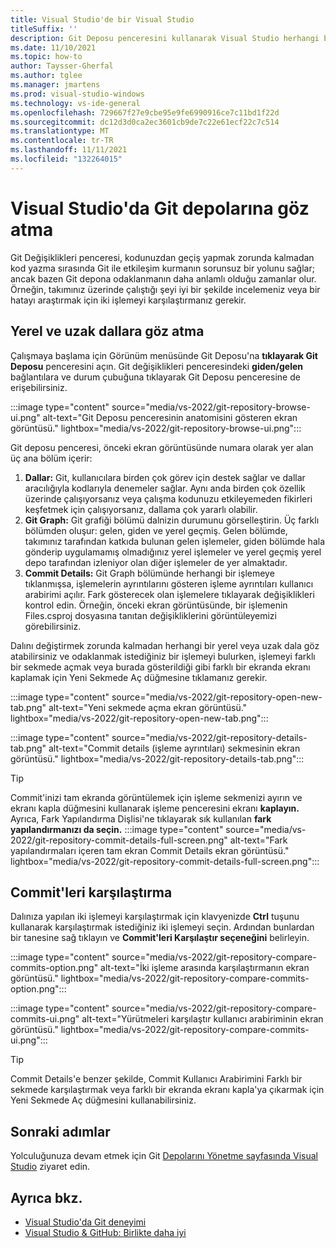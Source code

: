 ```yaml
---
title: Visual Studio'de bir Visual Studio
titleSuffix: ''
description: Git Deposu penceresini kullanarak Visual Studio herhangi bir Git deposuna göz atma.
ms.date: 11/10/2021
ms.topic: how-to
author: Taysser-Gherfal
ms.author: tglee
ms.manager: jmartens
ms.prod: visual-studio-windows
ms.technology: vs-ide-general
ms.openlocfilehash: 729667f27e9cbe95e9fe6990916ce7c11bd1f22d
ms.sourcegitcommit: dc12d3d0ca2ec3601cb9de7c22e61ecf22c7c514
ms.translationtype: MT
ms.contentlocale: tr-TR
ms.lasthandoff: 11/11/2021
ms.locfileid: "132264015"
---
```

# <a name="browse-git-repositories-in-visual-studio"></a>Visual Studio'da Git depolarına göz atma

Git Değişiklikleri penceresi, kodunuzdan geçiş yapmak zorunda kalmadan kod yazma sırasında Git ile etkileşim kurmanın sorunsuz bir yolunu sağlar; ancak bazen Git depona odaklanmanın daha anlamlı olduğu zamanlar olur. Örneğin, takımınız üzerinde çalıştığı şeyi iyi bir şekilde incelemeniz veya bir hatayı araştırmak için iki işlemeyi karşılaştırmanız gerekir.

## <a name="browse-local-and-remote-branches"></a>Yerel ve uzak dallara göz atma

Çalışmaya başlama için Görünüm menüsünde Git Deposu'na **tıklayarak Git Deposu** penceresini açın. Git değişiklikleri penceresindeki **giden/gelen** bağlantılara ve durum çubuğuna tıklayarak Git Deposu penceresine de erişebilirsiniz.

:::image type="content" source="media/vs-2022/git-repository-browse-ui.png" alt-text="Git Deposu penceresinin anatomisini gösteren ekran görüntüsü." lightbox="media/vs-2022/git-repository-browse-ui.png":::

Git deposu penceresi, önceki ekran görüntüsünde numara olarak yer alan üç ana bölüm içerir:

1. **Dallar:** Git, kullanıcılara birden çok görev için destek sağlar ve dallar aracılığıyla kodlarıyla denemeler sağlar. Aynı anda birden çok özellik üzerinde çalışıyorsanız veya çalışma kodunuzu etkileyemeden fikirleri keşfetmek için çalışıyorsanız, dallama çok yararlı olabilir.
1. **Git Graph:** Git grafiği bölümü dalnizin durumunu görselleştirin. Üç farklı bölümden oluşur: gelen, giden ve yerel geçmiş. Gelen bölümde, takımınız tarafından katkıda bulunan gelen işlemeler, giden bölümde hala gönderip uygulamamış olmadığınız yerel işlemeler ve yerel geçmiş yerel depo tarafından izleniyor olan diğer işlemeler de yer almaktadır.
1. **Commit Details:** Git Graph bölümünde herhangi bir işlemeye tıklanmışsa, işlemelerin ayrıntılarını gösteren işleme ayrıntıları kullanıcı arabirimi açılır. Fark gösterecek olan işlemelere tıklayarak değişiklikleri kontrol edin. Örneğin, önceki ekran görüntüsünde, bir işlemenin Files.csproj dosyasına tanıtan değişikliklerini görüntüleyemizi görebilirsiniz.

Dalını değiştirmek zorunda kalmadan herhangi bir yerel veya uzak dala göz atabilirsiniz ve odaklanmak  istediğiniz bir işlemeyi bulurken, işlemeyi farklı bir sekmede açmak veya burada gösterildiği gibi farklı bir ekranda ekranı kaplamak için Yeni Sekmede Aç düğmesine tıklamanız gerekir.

:::image type="content" source="media/vs-2022/git-repository-open-new-tab.png" alt-text="Yeni sekmede açma ekran görüntüsü." lightbox="media/vs-2022/git-repository-open-new-tab.png":::

:::image type="content" source="media/vs-2022/git-repository-details-tab.png" alt-text="Commit details (işleme ayrıntıları) sekmesinin ekran görüntüsü." lightbox="media/vs-2022/git-repository-details-tab.png":::

> [!TIP]
> Commit'inizi tam ekranda görüntülemek için işleme sekmenizi ayırın ve ekranı kapla düğmesini kullanarak işleme penceresini ekranı **kaplayın.** Ayrıca, Fark Yapılandırma Dişlisi'ne tıklayarak sık kullanılan **fark yapılandırmanızı da seçin.**
>:::image type="content" source="media/vs-2022/git-repository-commit-details-full-screen.png" alt-text="Fark yapılandırmaları içeren tam ekran Commit Details ekran görüntüsü." lightbox="media/vs-2022/git-repository-commit-details-full-screen.png":::

## <a name="compare-commits"></a>Commit'leri karşılaştırma

Dalınıza yapılan iki işlemeyi karşılaştırmak için klavyenizde **Ctrl** tuşunu kullanarak karşılaştırmak istediğiniz iki işlemeyi seçin. Ardından bunlardan bir tanesine sağ tıklayın ve **Commit'leri Karşılaştır seçeneğini** belirleyin.

:::image type="content" source="media/vs-2022/git-repository-compare-commits-option.png" alt-text="İki işleme arasında karşılaştırmanın ekran görüntüsü." lightbox="media/vs-2022/git-repository-compare-commits-option.png":::

:::image type="content" source="media/vs-2022/git-repository-compare-commits-ui.png" alt-text="Yürütmeleri karşılaştır kullanıcı arabiriminin ekran görüntüsü." lightbox="media/vs-2022/git-repository-compare-commits-ui.png":::

> [!TIP]
>Commit Details'e benzer şekilde, Commit Kullanıcı Arabirimini Farklı bir sekmede karşılaştırmak veya farklı bir ekranda ekranı kapla'ya çıkarmak için Yeni Sekmede Aç düğmesini kullanabilirsiniz. 

## <a name="next-steps"></a>Sonraki adımlar

Yolculuğunuza devam etmek için Git [Depolarını Yönetme sayfasında Visual Studio](git-manage-repository.md) ziyaret edin.

## <a name="see-also"></a>Ayrıca bkz.

- [Visual Studio'da Git deneyimi](../ide/git-with-visual-studio.md)
- [Visual Studio & GitHub: Birlikte daha iyi](https://visualstudio.microsoft.com/vs/github/)